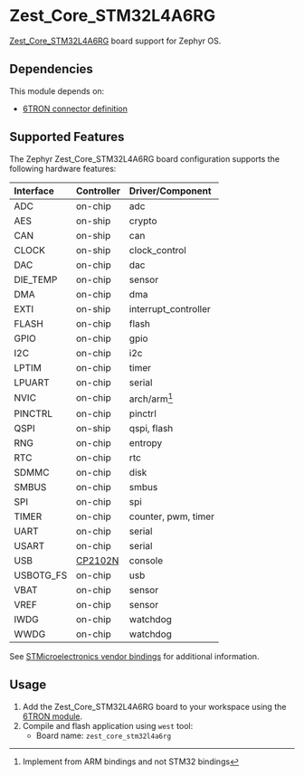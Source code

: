 # Zest_Core_STM32L4A6RG

[Zest_Core_STM32L4A6RG](https://6tron.io/zest_core/zest_core_stm32l4a6rg_3_1_0) board support for Zephyr OS.

## Dependencies

This module depends on:
- [6TRON connector definition](https://github.com/catie-aq/zephyr_6tron-connector)
## Supported Features

The Zephyr Zest_Core_STM32L4A6RG board configuration supports the following hardware features:

| Interface | Controller | Driver/Component                               |
| :-------- | :--------- | :--------------------------------------------- |
| ADC       | on-chip    | adc                                            |
| AES       | on-ship    | crypto                                         |
| CAN       | on-ship    | can                                            |
| CLOCK | on-ship | clock_control |
| DAC       | on-chip    | dac                                            |
| DIE_TEMP | on-chip    | sensor                              |
| DMA       | on-chip    | dma                                            |
| EXTI      | on-ship    | interrupt_controller                           |
| FLASH     | on-chip    | flash                                          |
| GPIO      | on-chip    | gpio                                           |
| I2C       | on-chip    | i2c                                            |
| LPTIM     | on-chip    | timer                                          |
| LPUART    | on-chip    | serial                                         |
| NVIC      | on-chip    | arch/arm[^1] |
| PINCTRL   | on-chip    | pinctrl                                        |
| QSPI      | on-ship    | qspi, flash                                    |
| RNG       | on-chip    | entropy                                        |
| RTC       | on-chip    | rtc                                            |
| SDMMC     | on-chip    | disk                                           |
| SMBUS     | on-chip    | smbus                                          |
| SPI       | on-chip    | spi                                            |
| TIMER | on-chip | counter, pwm, timer |
| UART      | on-chip    | serial                                         |
| USART     | on-chip    | serial                                         |
| USB | [CP2102N](https://www.silabs.com/developers/usb-to-uart-bridge-vcp-drivers) | console |
| USBOTG_FS | on-chip    | usb                   |
| VBAT      | on-chip    | sensor                              |
| VREF      | on-chip    | sensor                              |
| IWDG | on-chip | watchdog |
| WWDG | on-chip | watchdog |

[^1]: Implement from ARM bindings and not STM32 bindings

See [STMicroelectronics vendor bindings](https://docs.zephyrproject.org/latest/build/dts/api/bindings.html#dt-vendor-st) for additional information.

## Usage

1. Add the Zest_Core_STM32L4A6RG board to your workspace using the [6TRON module](https://github.com/catie-aq/zephyr_6tron-manifest.git).
2. Compile and flash application using `west` tool:
   - Board name: `zest_core_stm32l4a6rg`
